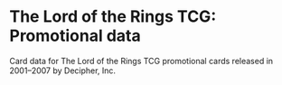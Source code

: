 # The Lord of the Rings TCG: Promotional data

Card data for The Lord of the Rings TCG promotional cards released in 2001–2007 by Decipher, Inc.
